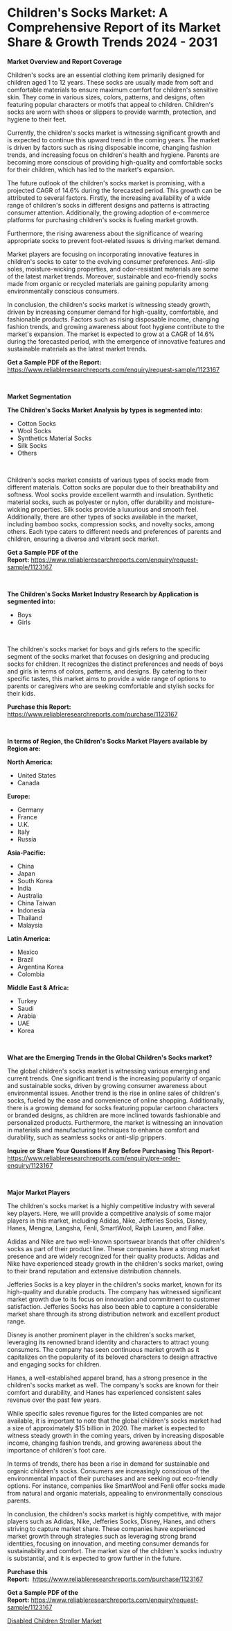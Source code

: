 <p><h1>Children's Socks Market: A Comprehensive Report of its Market Share & Growth Trends 2024 - 2031</h1></p><p><strong>Market Overview and Report Coverage</strong></p>
<p><p>Children's socks are an essential clothing item primarily designed for children aged 1 to 12 years. These socks are usually made from soft and comfortable materials to ensure maximum comfort for children's sensitive skin. They come in various sizes, colors, patterns, and designs, often featuring popular characters or motifs that appeal to children. Children's socks are worn with shoes or slippers to provide warmth, protection, and hygiene to their feet.</p><p>Currently, the children's socks market is witnessing significant growth and is expected to continue this upward trend in the coming years. The market is driven by factors such as rising disposable income, changing fashion trends, and increasing focus on children's health and hygiene. Parents are becoming more conscious of providing high-quality and comfortable socks for their children, which has led to the market's expansion.</p><p>The future outlook of the children's socks market is promising, with a projected CAGR of 14.6% during the forecasted period. This growth can be attributed to several factors. Firstly, the increasing availability of a wide range of children's socks in different designs and patterns is attracting consumer attention. Additionally, the growing adoption of e-commerce platforms for purchasing children's socks is fueling market growth. </p><p>Furthermore, the rising awareness about the significance of wearing appropriate socks to prevent foot-related issues is driving market demand.</p><p>Market players are focusing on incorporating innovative features in children's socks to cater to the evolving consumer preferences. Anti-slip soles, moisture-wicking properties, and odor-resistant materials are some of the latest market trends. Moreover, sustainable and eco-friendly socks made from organic or recycled materials are gaining popularity among environmentally conscious consumers.</p><p>In conclusion, the children's socks market is witnessing steady growth, driven by increasing consumer demand for high-quality, comfortable, and fashionable products. Factors such as rising disposable income, changing fashion trends, and growing awareness about foot hygiene contribute to the market's expansion. The market is expected to grow at a CAGR of 14.6% during the forecasted period, with the emergence of innovative features and sustainable materials as the latest market trends.</p></p>
<p><strong>Get a Sample PDF of the Report:</strong> <a href="https://www.reliableresearchreports.com/enquiry/request-sample/1123167">https://www.reliableresearchreports.com/enquiry/request-sample/1123167</a></p>
<p>&nbsp;</p>
<p><strong>Market Segmentation</strong></p>
<p><strong>The Children's Socks Market Analysis by types is segmented into:</strong></p>
<p><ul><li>Cotton Socks</li><li>Wool Socks</li><li>Synthetics Material Socks</li><li>Silk Socks</li><li>Others</li></ul></p>
<p>&nbsp;</p>
<p><p>Children's socks market consists of various types of socks made from different materials. Cotton socks are popular due to their breathability and softness. Wool socks provide excellent warmth and insulation. Synthetic material socks, such as polyester or nylon, offer durability and moisture-wicking properties. Silk socks provide a luxurious and smooth feel. Additionally, there are other types of socks available in the market, including bamboo socks, compression socks, and novelty socks, among others. Each type caters to different needs and preferences of parents and children, ensuring a diverse and vibrant sock market.</p></p>
<p><strong>Get a Sample PDF of the Report:</strong>&nbsp;<a href="https://www.reliableresearchreports.com/enquiry/request-sample/1123167">https://www.reliableresearchreports.com/enquiry/request-sample/1123167</a></p>
<p>&nbsp;</p>
<p><strong>The Children's Socks Market Industry Research by Application is segmented into:</strong></p>
<p><ul><li>Boys</li><li>Girls</li></ul></p>
<p>&nbsp;</p>
<p><p>The children's socks market for boys and girls refers to the specific segment of the socks market that focuses on designing and producing socks for children. It recognizes the distinct preferences and needs of boys and girls in terms of colors, patterns, and designs. By catering to their specific tastes, this market aims to provide a wide range of options to parents or caregivers who are seeking comfortable and stylish socks for their kids.</p></p>
<p><strong>Purchase this Report:</strong>&nbsp; <a href="https://www.reliableresearchreports.com/purchase/1123167">https://www.reliableresearchreports.com/purchase/1123167</a></p>
<p>&nbsp;</p>
<p><strong>In terms of Region, the Children's Socks Market Players available by Region are:</strong></p>
<p>
    <p> <strong> North America: </strong>
        <ul>
            <li>United States</li>
            <li>Canada</li>
        </ul>
        </p> 
    <p> <strong> Europe: </strong>
        <ul>
            <li>Germany</li>
            <li>France</li>
            <li>U.K.</li>
            <li>Italy</li>
            <li>Russia</li>
        </ul>
        </p> 
    <p> <strong> Asia-Pacific: </strong>
        <ul>
            <li>China</li>
            <li>Japan</li>
            <li>South Korea</li>
            <li>India</li>
            <li>Australia</li>
            <li>China Taiwan</li>
            <li>Indonesia</li>
            <li>Thailand</li>
            <li>Malaysia</li>
        </ul>
        </p> 
    <p> <strong> Latin America: </strong>
        <ul>
            <li>Mexico</li>
            <li>Brazil</li>
            <li>Argentina Korea</li>
            <li>Colombia</li>
        </ul>
        </p> 
    <p> <strong> Middle East & Africa: </strong>
        <ul>
            <li>Turkey</li>
            <li>Saudi</li>
            <li>Arabia</li>
            <li>UAE</li>
            <li>Korea</li>
        </ul>
    </p>
    </p>
<p>&nbsp;</p>
<p><strong>What are the Emerging Trends in the Global Children's Socks market?</strong></p>
<p><p>The global children's socks market is witnessing various emerging and current trends. One significant trend is the increasing popularity of organic and sustainable socks, driven by growing consumer awareness about environmental issues. Another trend is the rise in online sales of children's socks, fueled by the ease and convenience of online shopping. Additionally, there is a growing demand for socks featuring popular cartoon characters or branded designs, as children are more inclined towards fashionable and personalized products. Furthermore, the market is witnessing an innovation in materials and manufacturing techniques to enhance comfort and durability, such as seamless socks or anti-slip grippers.</p></p>
<p><strong>Inquire or Share Your Questions If Any Before Purchasing This Report</strong>- <a href="https://www.reliableresearchreports.com/enquiry/pre-order-enquiry/1123167">https://www.reliableresearchreports.com/enquiry/pre-order-enquiry/1123167</a></p>
<p>&nbsp;</p>
<p><strong>Major Market Players</strong></p>
<p><p>The children's socks market is a highly competitive industry with several key players. Here, we will provide a competitive analysis of some major players in this market, including Adidas, Nike, Jefferies Socks, Disney, Hanes, Mengna, Langsha, Fenli, SmartWool, Ralph Lauren, and Falke.</p><p>Adidas and Nike are two well-known sportswear brands that offer children's socks as part of their product line. These companies have a strong market presence and are widely recognized for their quality products. Adidas and Nike have experienced steady growth in the children's socks market, owing to their brand reputation and extensive distribution channels.</p><p>Jefferies Socks is a key player in the children's socks market, known for its high-quality and durable products. The company has witnessed significant market growth due to its focus on innovation and commitment to customer satisfaction. Jefferies Socks has also been able to capture a considerable market share through its strong distribution network and excellent product range.</p><p>Disney is another prominent player in the children's socks market, leveraging its renowned brand identity and characters to attract young consumers. The company has seen continuous market growth as it capitalizes on the popularity of its beloved characters to design attractive and engaging socks for children.</p><p>Hanes, a well-established apparel brand, has a strong presence in the children's socks market as well. The company's socks are known for their comfort and durability, and Hanes has experienced consistent sales revenue over the past few years.</p><p>While specific sales revenue figures for the listed companies are not available, it is important to note that the global children's socks market had a size of approximately $15 billion in 2020. The market is expected to witness steady growth in the coming years, driven by increasing disposable income, changing fashion trends, and growing awareness about the importance of children's foot care.</p><p>In terms of trends, there has been a rise in demand for sustainable and organic children's socks. Consumers are increasingly conscious of the environmental impact of their purchases and are seeking out eco-friendly options. For instance, companies like SmartWool and Fenli offer socks made from natural and organic materials, appealing to environmentally conscious parents.</p><p>In conclusion, the children's socks market is highly competitive, with major players such as Adidas, Nike, Jefferies Socks, Disney, Hanes, and others striving to capture market share. These companies have experienced market growth through strategies such as leveraging strong brand identities, focusing on innovation, and meeting consumer demands for sustainability and comfort. The market size of the children's socks industry is substantial, and it is expected to grow further in the future.</p></p>
<p><strong>Purchase this Report:</strong>&nbsp;&nbsp;<a href="https://www.reliableresearchreports.com/purchase/1123167">https://www.reliableresearchreports.com/purchase/1123167</a></p>
<p></p>
<p><strong>Get a Sample PDF of the Report:</strong>&nbsp;<a href="https://www.reliableresearchreports.com/enquiry/request-sample/1123167">https://www.reliableresearchreports.com/enquiry/request-sample/1123167</a></p>
<p><p><a href="https://github.com/laholand/Market-Research-Report-List-1/blob/main/disabled-children-stroller-market.md">Disabled Children Stroller Market</a></p></p>